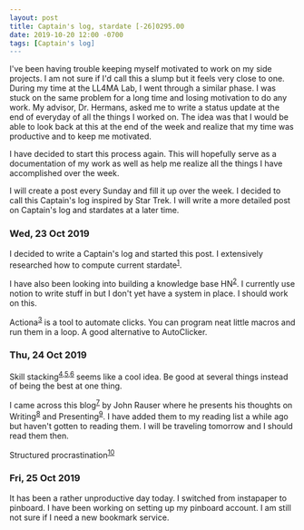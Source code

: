```yaml
---
layout: post
title: Captain's log, stardate [-26]0295.00
date: 2019-10-20 12:00 -0700
tags: [Captain's log]
---
```


I've been having trouble keeping myself motivated to work on my side
projects. I am not sure if I'd call this a slump but it feels very close
to one. During my time at the LL4MA Lab, I went through a similar phase.
I was stuck on the same problem for a long time and losing motivation to
do any work. My advisor, Dr. Hermans, asked me to write a status update
at the end of everyday of all the things I worked on. The idea was that
I would be able to look back at this at the end of the week and realize
that my time was productive and to keep me motivated.

I have decided to start this process again. This will hopefully serve as
a documentation of my work as well as help me realize all the things I
have accomplished over the week.

I will create a post every Sunday and fill it up over the week. I decided
to call this Captain's log inspired by Star Trek. I will write a more
detailed post on Captain's log and stardates at a later time.

### Wed, 23 Oct 2019

I decided to write a Captain's log and started this post. I extensively
researched how to compute current stardate<sup>[1]</sup>.

I have also been looking into building a knowledge base HN<sup>[2]</sup>.
I currently use notion to write stuff in but I don't yet have a system
in place. I should work on this.

Actiona<sup>[3]</sup> is a tool to automate clicks. You can program neat
little macros and run them in a loop. A good alternative to AutoClicker.

### Thu, 24 Oct 2019

Skill stacking<sup>[4],[5],[6]</sup> seems like a cool idea. Be good at
several things instead of being the best at one thing.

I came across this blog<sup>[7]</sup> by John Rauser where he presents
his thoughts on Writing<sup>[8]</sup> and Presenting<sup>[9]</sup>.
I have added them to my reading list a while ago but haven't gotten to
reading them. I will be traveling tomorrow and I should read them then.

Structured procrastination<sup>[10]</sup>

### Fri, 25 Oct 2019

It has been a rather unproductive day today. I switched from instapaper to
pinboard. I have been working on setting up my pinboard account. I am still
not sure if I need a new bookmark service.

[1]: http://starchive.cs.umanitoba.ca/?stardates/
[2]: https://news.ycombinator.com/item?id=21332957
[3]: https://wiki.actiona.tools/doku.php?id=en:start
[4]: https://www.scottadamssays.com/2016/12/27/the-kristina-talent-stack/
[5]: https://forge.medium.com/how-to-become-the-best-in-the-world-at-something-f1b658f93428
[6]: http://saeedgatson.com/talent-stacking-benefits/
[7]: https://thefractionatingcolumn.com/about/
[8]: https://thefractionatingcolumn.com/2014/01/20/thoughts-on-writing/
[9]: https://thefractionatingcolumn.com/2014/10/21/thoughts-on-presenting/
[10]: http://www.structuredprocrastination.com/
